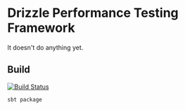 # Drizzle Performance Testing Framework

It doesn't do anything yet.

## Build

[![Build Status](https://circleci.com/gh/paoloambrosio/drizzle.svg?style=shield)](https://circleci.com/gh/paoloambrosio/drizzle)

```
sbt package
```

